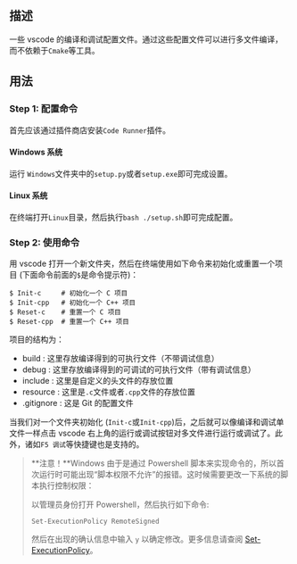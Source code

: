 ## 描述  

一些 vscode 的编译和调试配置文件。通过这些配置文件可以进行多文件编译，而不依赖于`Cmake`等工具。

## 用法 

### Step 1:  配置命令

首先应该通过插件商店安装`Code Runner`插件。

#### Windows 系统  

运行 `Windows`文件夹中的`setup.py`或者`setup.exe`即可完成设置。

#### Linux 系统

在终端打开`Linux`目录，然后执行`bash ./setup.sh`即可完成配置。

### Step 2: 使用命令  

用 vscode 打开一个新文件夹，然后在终端使用如下命令来初始化或重置一个项目 (下面命令前面的`$`是命令提示符)：

```shell
$ Init-c     # 初始化一个 C 项目
$ Init-cpp   # 初始化一个 C++ 项目
$ Reset-c    # 重置一个 C 项目
$ Reset-cpp  # 重置一个 C++ 项目
```

项目的结构为：  

- build : 这里存放编译得到的可执行文件（不带调试信息）
- debug : 这里存放编译得到的可调试的可执行文件（带有调试信息）
- include : 这里是自定义的头文件的存放位置
- resource : 这里是`.c`文件或者`.cpp`文件的存放位置
- .gitignore : 这是 Git 的配置文件

当我们对一个文件夹初始化 (`Init-c`或`Init-cpp`)后，之后就可以像编译和调试单文件一样点击 vscode 右上角的运行或调试按钮对多文件进行运行或调试了。此外，诸如`F5 调试`等快捷键也是支持的。

> **注意！**Windows 由于是通过 Powershell 脚本来实现命令的，所以首次运行时可能出现“脚本权限不允许”的报错。这时候需要更改一下系统的脚本执行控制权限：
>
> 以管理员身份打开 Powershell，然后执行如下命令:
>
> ```Power
> Set-ExecutionPolicy RemoteSigned
> ```
>
> 然后在出现的确认信息中输入 `y` 以确定修改。更多信息请查阅 [Set-ExecutionPolicy](https://learn.microsoft.com/zh-cn/powershell/module/microsoft.powershell.security/set-executionpolicy?view=powershell-7.3)。

